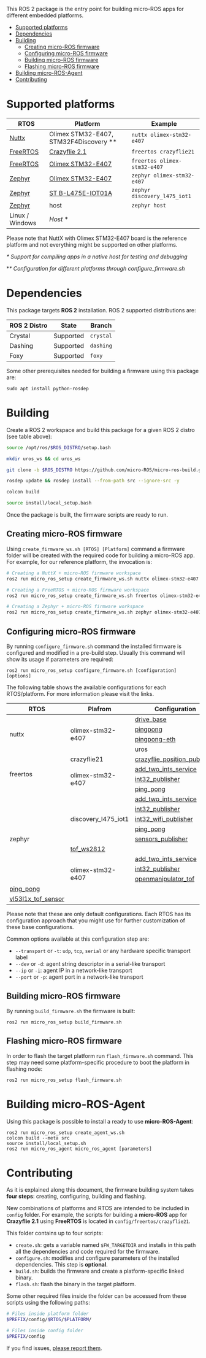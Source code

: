 
This ROS 2 package is the entry point for building micro-ROS apps for different embedded platforms.

- [Supported platforms](#supported-platforms)
- [Dependencies](#dependencies)
- [Building](#building)
  - [Creating micro-ROS firmware](#creating-micro-ros-firmware)
  - [Configuring micro-ROS firmware](#configuring-micro-ros-firmware)
  - [Building micro-ROS firmware](#building-micro-ros-firmware)
  - [Flashing micro-ROS firmware](#flashing-micro-ros-firmware)
- [Building micro-ROS-Agent](#building-micro-ros-agent)
- [Contributing](#contributing)

# Supported platforms

| RTOS | Platform | Example |
|-|-|-|
| [Nuttx](https://nuttx.org/) | Olimex STM32-E407, STM32F4Discovery ** | `nuttx olimex-stm32-e407` | 
| [FreeRTOS](https://www.freertos.org/) | [Crazyflie 2.1](https://www.bitcraze.io/crazyflie-2-1/) | `freertos crazyflie21` | 
| [FreeRTOS](https://www.freertos.org/) | [Olimex STM32-E407](https://www.olimex.com/Products/ARM/ST/STM32-E407/open-source-hardware) | `freertos olimex-stm32-e407` | 
| [Zephyr](https://www.zephyrproject.org/) | [Olimex STM32-E407](https://www.olimex.com/Products/ARM/ST/STM32-E407/open-source-hardware) | `zephyr olimex-stm32-e407` | 
| [Zephyr](https://www.zephyrproject.org/) | [ST B-L475E-IOT01A](https://docs.zephyrproject.org/latest/boards/arm/disco_l475_iot1/doc/index.html) | `zephyr discovery_l475_iot1` | 
| [Zephyr](https://www.zephyrproject.org/) | host | `zephyr host` | 
| Linux / Windows | *Host* * |

Please note that NuttX with Olimex STM32-E407 board is the reference platform and not everything might be supported on other platforms.

*\* Support for compiling apps in a native host for testing and debugging*

**\* Configuration for different platforms through configure_firmware.sh*

# Dependencies

This package targets **ROS 2** installation. ROS 2 supported distributions are:

| ROS 2 Distro | State | Branch |
|-|-|-|
| Crystal | Supported | `crystal` |
| Dashing | Supported | `dashing` |
| Foxy    | Supported | `foxy`    |

Some other prerequisites needed for building a firmware using this package are:

```
sudo apt install python-rosdep
```

# Building 

Create a ROS 2 workspace and build this package for a given ROS 2 distro (see table above):

```bash
source /opt/ros/$ROS_DISTRO/setup.bash

mkdir uros_ws && cd uros_ws

git clone -b $ROS_DISTRO https://github.com/micro-ROS/micro-ros-build.git src/micro-ros-build

rosdep update && rosdep install --from-path src --ignore-src -y

colcon build

source install/local_setup.bash
```

Once the package is built, the firmware scripts are ready to run.


## Creating micro-ROS firmware

Using `create_firmware_ws.sh [RTOS] [Platform]` command a firmware folder will be created with the required code for building a micro-ROS app. For example, for our reference platform, the invocation is:

```bash
# Creating a NuttX + micro-ROS firmware workspace
ros2 run micro_ros_setup create_firmware_ws.sh nuttx olimex-stm32-e407

# Creating a FreeRTOS + micro-ROS firmware workspace
ros2 run micro_ros_setup create_firmware_ws.sh freertos olimex-stm32-e407

# Creating a Zephyr + micro-ROS firmware workspace
ros2 run micro_ros_setup create_firmware_ws.sh zephyr olimex-stm32-e407
```

## Configuring micro-ROS firmware

By running `configure_firmware.sh` command the installed firmware is configured and modified in a pre-build step. Usually this command will show its usage if parameters are required:

```
ros2 run micro_ros_setup configure_firmware.sh [configuration] [options]
```

The following table shows the available configurations for each RTOS/platform.
For more information please visit the links.

<table>
    <thead>
        <tr>
            <th>RTOS</th>
            <th>Plafrom</th>
            <th>Configuration</th>
        </tr>
    </thead>
    <tbody>
        <tr>
            <td rowspan=4>nuttx</td>
            <td rowspan=4>olimex-stm32-e407</td>
            <td><a href="https://github.com/micro-ROS/micro-ROS_kobuki_demo">drive_base</a></td>
        </tr>
        <tr>
            <td><a href="https://github.com/micro-ROS/micro-ROS-rtt">pingpong</a></td>
        </tr>
        <tr>
            <td><a href="https://github.com/micro-ROS/micro-ROS-rtt">pingpong-eth</a></td>
        </tr>
        <tr>
            <td>uros</td>
        </tr>
        <tr>
            <td rowspan=4>freertos</td>
            <td rowspan=1>crazyflie21</td>
            <td><a href="https://github.com/micro-ROS/freertos_apps/blob/foxy/apps/crazyflie_position_publisher/app.c">crazyflie_position_publisher</a></td>
        </tr>
        <tr>
            <td rowspan=3>olimex-stm32-e407</td>
            <td><a href="https://github.com/micro-ROS/freertos_apps/blob/foxy/apps/add_two_ints_service/app.c">add_two_ints_service</a></td>
        </tr>
        <tr>
            <td><a href="https://github.com/micro-ROS/freertos_apps/blob/foxy/apps/int32_publisher/app.c">int32_publisher</a></td>
        </tr>
        <tr>
            <td><a href="https://github.com/micro-ROS/freertos_apps/blob/foxy/apps/ping_pong/app.c">ping_pong</a></td>
        </tr>
        <tr>
            <td rowspan=11>zephyr</td>
            <td rowspan=6>discovery_l475_iot1</td>
        <tr>
            <td><a href="https://github.com/micro-ROS/zephyr_apps/blob/foxy/apps/add_two_ints_service/src/main.c">add_two_ints_service</a></td>
        <tr>
            <td><a href="https://github.com/micro-ROS/zephyr_apps/blob/foxy/apps/int32_publisher/src/main.c">int32_publisher</a></td>
        </tr>
        <tr>
            <td><a href="https://github.com/micro-ROS/zephyr_apps/blob/foxy/apps/int32_wifi_publisher/src/main.c">int32_wifi_publisher</a></td>
        </tr>
        </tr>
            <td><a href="https://github.com/micro-ROS/zephyr_apps/blob/foxy/apps/ping_pong/src/main.c">ping_pong</a></td>
        </tr>
        <tr>
            <td><a href="https://github.com/micro-ROS/zephyr_apps/blob/foxy/apps/sensors_publisher/src/main.c">sensors_publisher</a></td>
        </tr>
        <tr>
            <td><a href="https://github.com/micro-ROS/zephyr_apps/blob/foxy/apps/tof_ws2812/src/main.c">tof_ws2812</a></td>
        </tr>
        <tr>
            <td rowspan=5>olimex-stm32-e407</td>
        <tr>
            <td><a href="https://github.com/micro-ROS/zephyr_apps/blob/foxy/apps/add_two_ints_service/src/main.c">add_two_ints_service</a></td>
        </tr>
        <tr>
            <td><a href="https://github.com/micro-ROS/zephyr_apps/blob/foxy/apps/int32_publisher/src/main.c">int32_publisher</a></td>
        </tr>
        <tr>
            <td><a href="https://github.com/micro-ROS/zephyr_apps/blob/foxy/apps/openmanipulator_tof/src/main.c">openmanipulator_tof</a></td>
        </tr>
            <td><a href="https://github.com/micro-ROS/zephyr_apps/blob/foxy/apps/ping_pong/src/main.c">ping_pong</a></td>
        </tr>
        <tr>
            <td><a href="https://github.com/micro-ROS/zephyr_apps/blob/foxy/apps/vl53l1x_tof_sensor/src/main.c">vl53l1x_tof_sensor</a></td>
        </tr>
    </tbody>
</table>

Please note that these are only default configurations. Each RTOS has its configuration approach that you might use for further customization of these base configurations.

Common options available at this configuration step are:
  - `--transport` or `-t`: `udp`, `tcp`, `serial` or any hardware specific transport label
  - `--dev` or `-d`: agent string descriptor in a serial-like transport
  - `--ip` or `-i`: agent IP in a network-like transport
  - `--port` or `-p`: agent port in a network-like transport

## Building micro-ROS firmware

By running `build_firmware.sh` the firmware is built:

```
ros2 run micro_ros_setup build_firmware.sh
```

## Flashing micro-ROS firmware

In order to flash the target platform run `flash_firmware.sh` command.
This step may need some platform-specific procedure to boot the platform in flashing node:

```
ros2 run micro_ros_setup flash_firmware.sh
```

# Building micro-ROS-Agent

Using this package is possible to install a ready to use **micro-ROS-Agent**:

```
ros2 run micro_ros_setup create_agent_ws.sh
colcon build --meta src
source install/local_setup.sh
ros2 run micro_ros_agent micro_ros_agent [parameters]
```

# Contributing

As it is explained along this document, the firmware building system takes **four steps**: creating, configuring, building and flashing.

New combinations of platforms and RTOS are intended to be included in `config` folder. For example, the scripts for building a **micro-ROS** app for **Crazyflie 2.1** using **FreeRTOS** is located in `config/freertos/crazyflie21`.

This folder contains up to four scripts:
- `create.sh`: gets a variable named `$FW_TARGETDIR` and installs in this path all the dependencies and code required for the firmware.
- `configure.sh`: modifies and configure parameters of the installed dependencies. This step is **optional**.
- `build.sh`: builds the firmware and create a platform-specific linked binary.
- `flash.sh`: flash the binary in the target platform.
  
Some other required files inside the folder can be accessed from these scripts using the following paths:

```bash
# Files inside platform folder
$PREFIX/config/$RTOS/$PLATFORM/

# Files inside config folder
$PREFIX/config
```



If you find issues, [please report them](https://github.com/micro-ROS/micro-ros-build/issues). 
